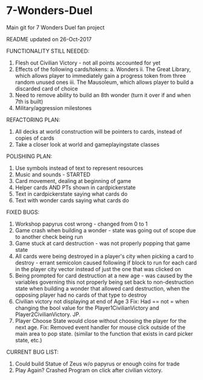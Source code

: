 # 7-Wonders-Duel
Main git for 7 Wonders Duel fan project

README updated on 26-Oct-2017

FUNCTIONALITY STILL NEEDED:
1. Flesh out Civilian Victory - not all points accounted for yet
2. Effects of the following cards/tokens:
    a. Wonders
        ii.  The Great Library, which allows player to immediately gain a progress token from three random unused ones
        iii. The Mausoleum, which allows player to build a discarded card of choice
3. Need to remove ability to build an 8th wonder (turn it over if and when 7th is built)
4. Military/aggression milestones

REFACTORING PLAN:
1. All decks at world construction will be pointers to cards, instead of copies of cards
2. Take a closer look at world and gameplayingstate classes

POLISHING PLAN:
1. Use symbols instead of text to represent resources
2. Music and sounds - STARTED
3. Card movement, dealing at beginning of game
4. Helper cards AND PTs shown in cardpickerstate
5. Text in cardpickerstate saying what cards do
6. Text with wonder cards saying what cards do

FIXED BUGS:
1. Workshop papyrus cost wrong - changed from 0 to 1
2. Game crash when building a wonder - state was going out of scope due to another check being run
3. Game stuck at card destruction - was not properly popping that game state
4. All cards were being destroyed in a player's city when picking a card to destroy - errant semicolon caused following if block to run for each card in the player city vector instead of just the one that was clicked on
5. Being prompted for card destruction at a new age - was caused by the variables governing this not properly being set back to non-destruction state when building a wonder that allowed card destruction, when the opposing player had no cards of that type to destroy
6. Civilian victory not displaying at end of Age 3
    Fix: Had == not = when changing the bool value for the Player1CivilianVictory and  Player2CivilianVictory. JP.
7. Player Choose State would close without choosing the player for the next age. 
    Fix: Removed event handler for mouse click outside of the main area to pop state. (similar to the function that exists in 
    card picker state, etc.)

CURRENT BUG LIST:

1. Could build Statue of Zeus w/o papyrus or enough coins for trade
2. Play Again? Crashed Program on click after civilian victory.

